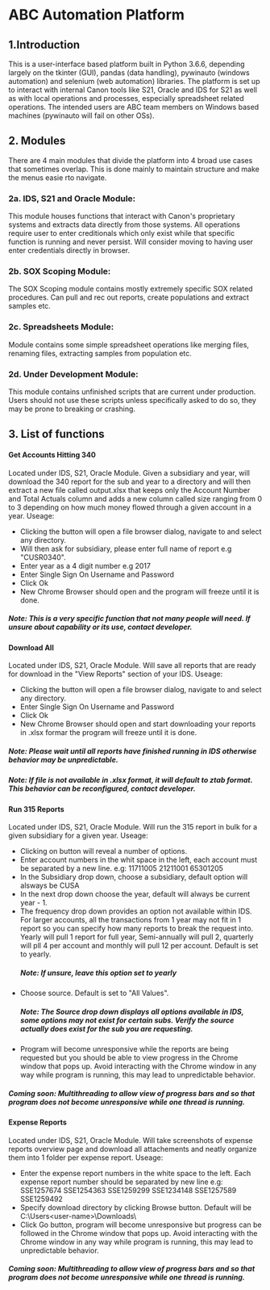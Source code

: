 # ABC Automation Platform
## 1.Introduction
This is a user-interface based platform built in Python 3.6.6, depending largely on the tkinter (GUI), pandas (data handling), pywinauto (windows automation) and selenium (web automation) libraries. The platform is set up to interact with internal Canon tools like S21, Oracle and IDS for S21 as well as with local operations and processes, especially spreadsheet related operations.
The intended users are ABC team members on Windows based machines (pywinauto will fail on other OSs). 

## 2. Modules
There are 4 main modules that divide the platform into 4 broad use cases that sometimes overlap. This is done mainly to maintain structure and make the menus easie rto navigate.

### 2a. IDS, S21 and Oracle Module:
This module houses functions that interact with Canon's proprietary systems and extracts data directly from those systems. All operations require user to enter creditionals which only exist while that specific function is running and never persist. Will consider moving to having user enter credentials directly in browser.

### 2b. SOX Scoping Module:
The SOX Scoping module contains mostly extremely specific SOX related procedures. Can pull and rec out reports, create populations and extract samples etc.

### 2c. Spreadsheets Module:
Module contains some simple spreadsheet operations like merging files, renaming files, extracting samples from population etc.

### 2d. Under Development Module:
This module contains unfinished scripts that are current under production. Users should not use these scripts unless specifically asked to do so, they may be prone to breaking or crashing.

## 3. List of functions

#### Get Accounts Hitting 340
Located under IDS, S21, Oracle Module.
Given a subsidiary and year, will download the 340 report for the sub and year to a directory and will then extract a new file called output.xlsx that keeps only the Account Number and Total Actuals column and adds a new column called size ranging from 0 to 3 depending on how much money flowed through a given account in a year.
Useage:
- Clicking the button will open a file browser dialog, navigate to and select any directory. 
- Will then ask for subsidiary, please enter full name of report e.g "CUSR0340".
- Enter year as a 4 digit number e.g 2017
- Enter Single Sign On Username and Password
- Click Ok
- New Chrome Browser should open and the program will freeze until it is done.
##### Note: This is a very specific function that not many people will need. If unsure about capability or its use, contact developer.

#### Download All
Located under IDS, S21, Oracle Module.
Will save all reports that are ready for download in the "View Reports" section of your IDS.
Useage:
- Clicking the button will open a file browser dialog, navigate to and select any directory. 
- Enter Single Sign On Username and Password
- Click Ok
- New Chrome Browser should open and start downloading your reports in .xlsx formar the program will freeze until it is done.

##### Note: Please wait until all reports have finished running in IDS otherwise behavior may be unpredictable.
##### Note: If file is not available in .xlsx format, it will default to ztab format. This behavior can be reconfigured, contact developer.


#### Run 315 Reports
Located under IDS, S21, Oracle Module.
Will run the 315 report in bulk for a given subsidiary for a given year.
Useage:
- Clicking on button will reveal a number of options.
- Enter account numbers in the whit space in the left, each account must be separated by a new line. e.g:
    11711005
    21211001
    65301205
- In the Subsidiary drop down, choose a subsidiary, default option will alsways be CUSA
- In the next drop down choose the year, default will always be current year - 1.
- The frequency drop down provides an option not available within IDS. For larger accounts, all the transactions from 1 year may not fit in 1 report so you can specify how many reports to break the request into. Yearly will pull 1 report for full year, Semi-annually will pull 2, quarterly will pll 4 per account and monthly will pull 12 per account. Default is set to yearly.
  ##### Note: If unsure, leave this option set to yearly
- Choose source. Default is set to "All Values". 
  ##### Note: The Source drop down displays all options available in IDS, some options may not exist for certain subs. Verify the source actually does exist for the sub you are requesting.
- Program will become unresponsive while the reports are being requested but you should be able to view progress in the Chrome window that pops up. Avoid interacting with the Chrome window in any way while program is running, this may lead to unpredictable behavior.
##### Coming soon: Multithreading to allow view of progress bars and so that program does not become unresponsive while one thread is running.

#### Expense Reports
Located under IDS, S21, Oracle Module.
Will take screenshots of expense reports overview page and download all attachements and neatly organize them into 1 folder per expense report.
Useage:
- Enter the expense report numbers in the white space to the left. Each expense report number should be separated by new line e.g:
    SSE1257674
    SSE1254363
    SSE1259299
    SSE1234148
    SSE1257589
    SSE1259492
- Specify download directory by clicking Browse button. Default will be C:\Users\<user-name>\Downloads\
- Click Go button, program will become unresponsive but progress can be followed in the Chrome window that pops up. Avoid interacting with the Chrome window in any way while program is running, this may lead to unpredictable behavior.
##### Coming soon: Multithreading to allow view of progress bars and so that program does not become unresponsive while one thread is running.

